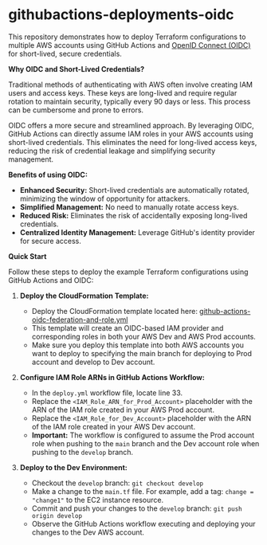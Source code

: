 # githubactions-deployments-oidc

This repository demonstrates how to deploy Terraform configurations to multiple AWS accounts using GitHub Actions and [OpenID Connect (OIDC)](https://www.microsoft.com/en-us/security/business/security-101/what-is-openid-connect-oidc) for short-lived, secure credentials.

**Why OIDC and Short-Lived Credentials?**

Traditional methods of authenticating with AWS often involve creating IAM users and access keys. These keys are long-lived and require regular rotation to maintain security, typically every 90 days or less. This process can be cumbersome and prone to errors.

OIDC offers a more secure and streamlined approach. By leveraging OIDC, GitHub Actions can directly assume IAM roles in your AWS accounts using short-lived credentials. This eliminates the need for long-lived access keys, reducing the risk of credential leakage and simplifying security management.

**Benefits of using OIDC:**

* **Enhanced Security:** Short-lived credentials are automatically rotated, minimizing the window of opportunity for attackers.
* **Simplified Management:** No need to manually rotate access keys.
* **Reduced Risk:** Eliminates the risk of accidentally exposing long-lived credentials.
* **Centralized Identity Management:** Leverage GitHub's identity provider for secure access.

**Quick Start**

Follow these steps to deploy the example Terraform configurations using GitHub Actions and OIDC:

1.  **Deploy the CloudFormation Template:**
    * Deploy the CloudFormation template located here: [github-actions-oidc-federation-and-role.yml](https://github.com/RaduLupan/configure-aws-credentials/blob/main/examples/federated-setup/github-actions-oidc-federation-and-role.yml)
    * This template will create an OIDC-based IAM provider and corresponding roles in both your AWS Dev and AWS Prod accounts.
    * Make sure you deploy this template into both AWS accounts you want to deploy to specifying the main branch for deploying to Prod account and develop to Dev account.

2.  **Configure IAM Role ARNs in GitHub Actions Workflow:**
    * In the `deploy.yml` workflow file, locate line 33.
    * Replace the `<IAM_Role_ARN_for_Prod_Account>` placeholder with the ARN of the IAM role created in your AWS Prod account.
    * Replace the `<IAM_Role_for_Dev_Account>` placeholder with the ARN of the IAM role created in your AWS Dev account.
    * **Important:** The workflow is configured to assume the Prod account role when pushing to the `main` branch and the Dev account role when pushing to the `develop` branch.

3.  **Deploy to the Dev Environment:**
    * Checkout the `develop` branch: `git checkout develop`
    * Make a change to the `main.tf` file. For example, add a tag: `change = "change1"` to the EC2 instance resource.
    * Commit and push your changes to the `develop` branch: `git push origin develop`
    * Observe the GitHub Actions workflow executing and deploying your changes to the Dev AWS account.